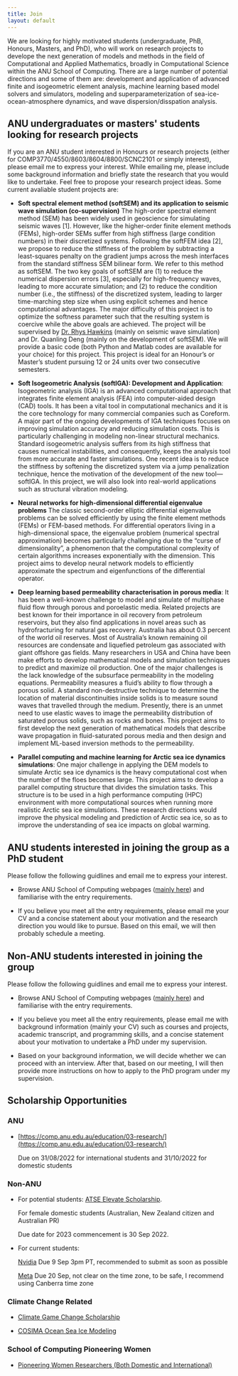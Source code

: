 ```yaml
---
title: Join
layout: default
---
```


We are looking for highly motivated students (undergraduate, PhB, Honours, Masters, and PhD), who will work on research projects to develope the next generation of models and methods in the field of Computational and Applied Mathematics, broadly in Computational Science within the ANU School of Computing.
There are a large number of potential directions and some of them are: development and application of advanced finite and isogeometric element analysis, machine learning based model solvers and simulators, modeling and superparameterization of sea-ice-ocean-atmosphere dynamics, and wave dispersion/disspation analysis. 

## ANU undergraduates or masters' students looking for research projects
If you are an ANU student interested in Honours or research projects (either for COMP3770/4550/8603/8604/8800/SCNC2101 or simply interest), please email me to express your interest. While emailing me, please include some background information and briefly state the research that you would like to undertake. Feel free to propose your research project ideas. Some current avaliable student projects are: 

- **Soft spectral element method (softSEM) and its application to seismic wave simulation (co-supervision)** 
The high-order spectral element method (SEM) has been widely used in geoscience for simulating seismic waves [1]. However, like the higher-order finite element methods (FEMs), high-order SEMs suffer from high stiffness (large condition numbers) in their discretized systems. Following the softFEM idea [2], we propose to reduce the stiffness of the problem by subtracting a least-squares penalty on the gradient jumps across the mesh interfaces from the standard stiffness SEM bilinear form. We refer to this method as softSEM. The two key goals of softSEM are (1) to reduce the numerical dispersion errors [3], especially for high-frequency waves, leading to more accurate simulation; and (2) to reduce the condition number (i.e., the stiffness) of the discretized system, leading to larger time-marching step size when using explicit schemes and hence computational advantages. The major difficulty of this project is to optimize the softness parameter such that the resulting system is coercive while the above goals are achieved. The project will be supervised by [Dr. Rhys Hawkins](https://cecc.anu.edu.au/people/rhys-hawkins#acton-tabs-link--tabs-0-middle-1) (mainly on seismic wave simulation) and Dr. Quanling Deng (mainly on the development of softSEM). We will provide a basic code (both Python and Matlab codes are available for your choice) for this project. This project is ideal for an Honour’s or Master’s student pursuing 12 or 24 units over two consecutive semesters. 

- **Soft Isogeometric Analysis (softIGA): Development and Application**:
Isogeometric analysis (IGA) is an advanced computational approach that integrates 
finite element analysis (FEA) into computer-aided design (CAD) tools. 
It has been a vital tool in computational mechanics and it is the core technology 
for many commercial companies such as Coreform. 
A major part of the ongoing developments of IGA techniques focuses on improving 
simulation accuracy and reducing simulation costs. This is particularly challenging in modeling non-linear structural mechanics. 
Standard isogeometric analysis suffers from its high stiffness that causes numerical instabilities, 
and consequently, keeps the analysis tool from more accurate and faster simulations. 
One recent idea is to reduce the stiffness by softening the discretized system 
via a jump penalization technique, hence the motivation of the development of the new tool—softIGA. 
In this project, we will also look into real-world applications such as structural vibration modeling.

- **Neural networks for high-dimensional differential eigenvalue problems**
The classic second-order elliptic differential eigenvalue problems can be solved efficiently by using the finite element methods (FEMs) or FEM-based methods. For differential operators living in a high-dimensional space, the eigenvalue problem (numerical spectral approximation) becomes particularly challenging due to the “curse of dimensionality”, a phenomenon that the computational complexity of certain algorithms increases exponentially with the dimension. This project aims to develop neural network models to efficiently approximate the spectrum and eigenfunctions of the differential operator. 

- **Deep learning based permeability characterisation in porous media**:
It has been a well-known challenge to model and simulate of multiphase fluid flow through porous and poroelastic media. 
Related projects are best known for their importance in oil recovery from petroleum reservoirs, 
but they also find applications in novel areas such as hydrofracturing for natural gas recovery.
Australia has about 0.3 percent of the world oil reserves. Most of Australia’s known remaining oil resources are condensate and liquefied petroleum gas associated with giant offshore gas fields. Many researchers in USA and China have been make efforts to develop mathematical models 
and simulation techniques to predict and maximize oil production. One of the major challenges is the lack knowledge of the subsurface permeability in the modeling equations. Permeability measures a fluid’s ability to flow through a porous solid. A standard non-destructive technique to
determine the location of material discontinuities inside solids is to measure sound waves that travelled through the medium. 
Presently, there is an unmet need to use elastic waves to image the permeability distribution of saturated porous solids, such as rocks and bones. 
This project aims to first develop the next generation of mathematical models that describe wave propagation in fluid-saturated porous media
and then design and implement ML-based inversion methods to  the permeability.

- **Parallel computing and machine learning for Arctic sea ice dynamics simulations**:
One major challenge in applying the DEM models to simulate Arctic sea ice dynamics is the heavy computational cost 
when the number of the floes becomes large. This project aims to develop a parallel computing structure that divides the simulation tasks.
This structure is to be used in a high performance computing (HPC) environment with more computational sources 
when running more realistic Arctic sea ice simulations. These research directions would improve the physical modeling and prediction
of Arctic sea ice, so as to improve the understanding of sea ice impacts on global warming.


## ANU students interested in joining the group as a PhD student
Please follow the following guidlines and email me to express your interest.
- Browse ANU School of Computing webpages ([mainly here](https://comp.anu.edu.au/education/03-research/)) and familiarise with the entry requirements.

- If you believe you meet all the entry requirements, please email me your CV and a concise statement about your motivation and the research direction you would like to pursue. Based on this email, we will then probably schedule a meeting.
 
## Non-ANU students interested in joining the group
Please follow the following guidlines and email me to express your interest.

- Browse ANU School of Computing webpages ([mainly here](https://comp.anu.edu.au/education/03-research/)) and familiarise with the entry requirements.

- If you believe you meet all the entry requirements, please email me with background information (mainly your CV) such as courses and projects, academic transcript, and programming skills, and a concise statement about your motivation to undertake a PhD under my supervision. 

- Based on your background information, we will decide whether we can proceed with an interview. After that, based on our meeting, I will then provide more instructions on how to apply to the PhD program under my supervision.

## Scholarship Opportunities

### ANU
- [https://comp.anu.edu.au/education/03-research/](https://comp.anu.edu.au/education/03-research/)

  Due on 31/08/2022 for international students and 31/10/2022 for domestic students

### Non-ANU

- For potential students: [ATSE Elevate Scholarship](https://www.atse.org.au/career-pathways/elevate/elevate-scholarship-guidelines/). 
  
  For female domestic students (Australian, New Zealand citizen and Australian PR)
  
  Due date for 2023 commencement is 30 Sep 2022.


- For current students:

  [Nvidia](https://www.nvidia.com/en-us/research/graduate-fellowships/) 
  Due 9 Sep 3pm PT, recommended to submit as soon as possible

  [Meta](https://research.facebook.com/fellowship/)
  Due 20 Sep, not clear on the time zone, to be safe, I recommend using Canberra time zone
  
### Climate Change Related
  
 - [Climate Game Change Scholarship](https://iceds.anu.edu.au/news-events/news/scholarship-open-support-climate-game-changers-apply-now)
  
 - [COSIMA Ocean Sea Ice Modeling](http://cosima.org.au/index.php/2021/10/06/cosima-offers-scholarships/)


### School of Computing Pioneering Women

- [Pioneering Women Researchers (Both Domestic and International)](https://comp.anu.edu.au/join/pwp/)

